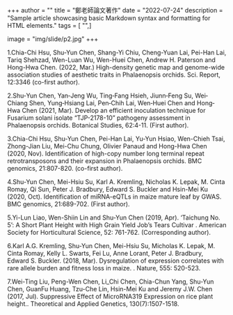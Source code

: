 +++
author = ""
title = "鄭老師論文著作"
date = "2022-07-24"
description = "Sample article showcasing basic Markdown syntax and formatting for HTML elements."
tags = [
    "",]

image = "img/slide/p2.jpg"
+++

1.Chia-Chi Hsu, Shu-Yun Chen, Shang-Yi Chiu, Cheng-Yuan Lai, Pei-Han Lai, Tariq Shehzad, Wen-Luan Wu, Wen-Huei Chen, Andrew H. Paterson and Hong-Hwa Chen. (2022, Mar.) High-density genetic map and genome-wide association studies of aesthetic traits in Phalaenopsis orchids. Sci. Report, 12:3346 (co-first author).  &emsp; &nbsp;

2.Shu‐Yun Chen, Yan‐Jeng Wu, Ting‐Fang Hsieh, Jiunn‐Feng Su, Wei‐Chiang Shen, Yung‐Hsiang Lai, Pen‐Chih Lai, Wen‐Huei Chen and Hong‐Hwa Chen (2021, Mar). Develop an efficient inoculation technique for Fusarium solani isolate “TJP-2178-10” pathogeny assessment in Phalaenopsis orchids. Botanical Studies, 62:4-11. (First author).   &nbsp; &emsp;

3.Chia-Chi Hsu, Shu-Yun Chen, Pei-Han Lai, Yu-Yun Hsiao, Wen-Chieh Tsai, Zhong-Jian Liu, Mei-Chu Chung, Olivier Panaud and Hong-Hwa Chen (2020, Nov). Identification of high-copy number long terminal repeat retrotransposons and their expansion in Phalaenopsis orchids. BMC genomics, 21:807-820. (co-first author).      &nbsp;

4.Shu-Yun Chen, Mei-Hsiu Su, Karl A. Kremling, Nicholas K. Lepak, M. Cinta Romay, Qi Sun, Peter J. Bradbury, Edward S. Buckler and Hsin-Mei Ku (2020, Oct). Identification of miRNA-eQTLs in maize mature leaf by GWAS. BMC genomics, 21:689-702. (First author).   &nbsp;

5.Yi-Lun Liao, Wen-Shiin Lin and Shu-Yun Chen (2019, Apr). ‘Taichung No. 5’: A Short Plant Height with High Grain Yield Job’s Tears Cultivar . American
Society for Horticultural Science, 52: 761-762. (Corresponding author).  &nbsp; 

6.Karl A.G. Kremling, Shu-Yun Chen, Mei-Hsiu Su, Micholas K. Lepak, M. Cinta Romay, Kelly L. Swarts, Fei Lu, Anne Lorant, Peter J. Bradbury, Edward S. Buckler. (2018, Mar). Dysregulation of expression correlates with rare allele burden and fitness loss in maize. . Nature, 555: 520-523.   &nbsp;

7.Wei-Ting Liu, Peng-Wen Chen, Li_Chi Chen, Chia-Chun Yang, Shu-Yun Chen, GuanFu Huang, Tzu-Che Lin, Hsin-Mei Ku and Jeremy J.W. Chen (2017, Jul). Suppressive Effect of MicroRNA319 Expression on rice plant height.. Theoretical and Applied Genetics, 130(7):1507-1518.   